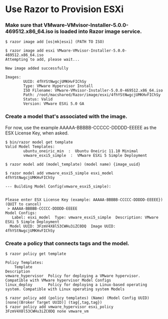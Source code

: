 # Use Razor to Provision ESXi 

### Make sure that VMware-VMvisor-Installer-5.0.0-469512.x86_64.iso is loaded into Razor image service.
    $ razor image add [os|mk|esxi] (PATH TO ISO)

    $ razor image add esxi VMware-VMvisor-Installer-5.0.0-469512.x86_64.iso
    Attempting to add, please wait...

    New image added successfully

    Images:
            UUID: 4fhYStNwgcjUMKHvFIChSy  
            Type: VMware Hypervisor Install  
            ISO Filename: VMware-VMvisor-Installer-5.0.0-469512.x86_64.iso  
            Path: /root/macshared/Razor/image/esxi/4fhYStNwgcjUMKHvFIChSy  
            Status: Valid   
            Version: VMware ESXi 5.0 GA

### Create a model that's associated with the image.

For now, use the example AAAAA-BBBBB-CCCCC-DDDDD-EEEEE as the ESX License Key, when asked.

    $ bin/razor model get template
    Valid Model Templates:
            ubuntu_oneiric_min  :  Ubuntu Oneiric 11.10 Minimal
            vmware_esxi5_simple  :  VMware ESXi 5 Simple Deployment

    $ razor model add (model_template) (model name) {image_uuid}

    $ razor model add vmware_esxi5_simple esxi_model 4fhYStNwgcjUMKHvFIChSy

    --- Building Model Config(vmware_esxi5_simple): 


    Please enter ESX License Key (example: AAAAA-BBBBB-CCCCC-DDDDD-EEEEE}) 
    (QUIT to cancel)
     > AAAAA-BBBBB-CCCCC-DDDDD-EEEEE
    Model Configs:
       Label: esxi_model  Type: vmware_esxi5_simple  Description: VMware ESXi 5 Simple Deployment
      Model UUID: 3FzmV4X8l53CWHu3iZC0DQ  Image UUID: 4fhYStNwgcjUMKHvFIChSy

### Create a policy that connects tags and the model.

    $ razor policy get template

    Policy Templates:
        Template                                                  Description                                              
    vmware_hypervisor  Policy for deploying a VMware hypervisor. Compatible with VMware hypervisor Model Configs           
    linux_deploy       Policy for deploying a Linux-based operating system. Compatible with Linux operating system Models  

    $ razor policy add (policy templates) (Name) (Model Config UUID) [none|(Broker Target UUID)] (tag{,tag,tag})
    $ razor policy add vmware_hypervisor esxi_policy 3FzmV4X8l53CWHu3iZC0DQ none vmware_vm


